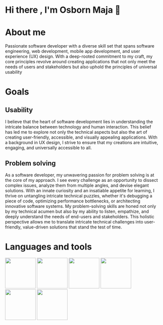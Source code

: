 # Hi there , I'm Osborn Maja 👋

# About me
Passionate software developer with a diverse skill set that spans software engineering, web development, mobile app development, and user experience (UX) design. With a deep-rooted commitment to my craft, my core principles revolve around creating applications that not only meet the needs of users and stakeholders but also uphold the principles of universal usability
# Goals
## Usability
I believe that the heart of software development lies in understanding the intricate balance between technology and human interaction. This belief has led me to explore not only the technical aspects but also the art of creating user-friendly, accessible, and visually appealing applications. With a background in UX design, I strive to ensure that my creations are intuitive, engaging, and universally accessible to all.
## Problem solving
As a software developer, my unwavering passion for problem solving is at the core of my approach. I see every challenge as an opportunity to dissect complex issues, analyze them from multiple angles, and devise elegant solutions. With an innate curiosity and an insatiable appetite for learning, I thrive on untangling intricate technical puzzles, whether it's debugging a piece of code, optimizing performance bottlenecks, or architecting innovative software systems. My problem-solving skills are honed not only by my technical acumen but also by my ability to listen, empathize, and deeply understand the needs of end-users and stakeholders. This holistic perspective allows me to translate intricate technical challenges into user-friendly, value-driven solutions that stand the test of time.

# Languages and tools

<img src="https://github.com/Bornmajor/Bornmajor/assets/98744068/fb2a11a6-95cc-4201-b4c7-3d54346bd63c" width="100" height="100">
<img src="https://github.com/Bornmajor/Bornmajor/assets/98744068/31040edc-ccf8-486a-93d1-db4f80f77bc7" width="100" height="100">
<img src="https://github.com/Bornmajor/Bornmajor/assets/98744068/195b7cee-ded2-4ccf-be80-60ac044fa44f" width="100" height="100">
<img src="https://github.com/Bornmajor/Bornmajor/assets/98744068/6d8d9a10-2565-48b0-b6bc-34c287e157e1" width="100" height="100">
<img src="https://github.com/Bornmajor/Bornmajor/assets/98744068/c55c1155-aca0-43bd-9c8f-57439382cba1" width="100" height="100">
<img src="https://github.com/Bornmajor/Bornmajor/assets/98744068/73851e9d-2a27-4200-aa76-8359bc1b9eb7" width="100" height="100">








<!--
**Bornmajor/Bornmajor** is a ✨ _special_ ✨ repository because its `README.md` (this file) appears on your GitHub profile.

Here are some ideas to get you started:

- 🔭 I’m currently working on ...
- 🌱 I’m currently learning ...
- 👯 I’m looking to collaborate on ...
- 🤔 I’m looking for help with ...
- 💬 Ask me about ...
- 📫 How to reach me: ...
- 😄 Pronouns: ...
- ⚡ Fun fact: ...
-->
